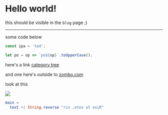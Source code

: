 # Hello world!

this should be visible in the `blog` page ;)

---

some code below

```js
const ipa = 'ted';

let po = op => `po${op}`.toUpperCase();
```

here's a link [category tree](#category)

and one here's outside to <a href="http://zombo.com" target="_blank">zombo.com</a>

look at this

<img src="http://stevensegallery.com/400/250" />

```elm
main =
  text <| String.reverse "ris ,etov ot esiR"
```
